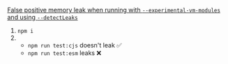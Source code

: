 [False positive memory leak when running with `--experimental-vm-modules` and using `--detectLeaks`](https://github.com/jestjs/jest/issues/14649)

1. `npm i`
1. - `npm run test:cjs` doesn't leak ✅
   - `npm run test:esm` leaks ❌
